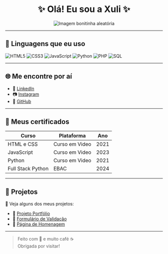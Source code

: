 <h1 align="center">✨ Olá! Eu sou a Xuli ✨</h1>

<p align="center">
  <img src="https://source.unsplash.com/300x200/?cute,art" alt="Imagem bonitinha aleatória" />
</p>

---

## 🚀 Linguagens que eu uso

![HTML5](https://img.shields.io/badge/-HTML5-E34F26?logo=html5&logoColor=fff)
![CSS3](https://img.shields.io/badge/-CSS3-1572B6?logo=css3&logoColor=fff)
![JavaScript](https://img.shields.io/badge/-JavaScript-F7DF1E?logo=javascript&logoColor=000)
![Python](https://img.shields.io/badge/-Python-3776AB?style=for-the-badge&logo=python&logoColor=white)
![PHP](https://img.shields.io/badge/-PHP-777BB4?style=for-the-badge&logo=php&logoColor=white)
![SQL](https://img.shields.io/badge/-SQL-4479A1?style=for-the-badge&logo=mysql&logoColor=white)

---

## 🌐 Me encontre por aí

- 💼 [LinkedIn](https://www.linkedin.com/in/julia-padua)
- 📷 [Instagram](https://www.instagram.com/xulia.padua)
- 🐙 [GitHub](https://github.com/xulialencar)

---

## 📜 Meus certificados

| Curso | Plataforma | Ano |
|-------|------------|-----|
| HTML e CSS | Curso em Video | 2021 |
| JavaScript | Curso em Video | 2023 |
| Python | Curso em Video | 2021 |
| Full Stack Python | EBAC | 2024 |

---

## 💼 Projetos

🔗 Veja alguns dos meus projetos:

- 🎨 [Projeto Portfólio](https://github.com/xulialencar/portfolio)
- 📝 [Formulário de Validação](https://github.com/xulialencar/form-validator)
- 💖 [Página de Homenagem](https://github.com/xulialencar/homenagem-5-meses)

---

> Feito com 💙 e muito café ☕  
> Obrigada por visitar!  

